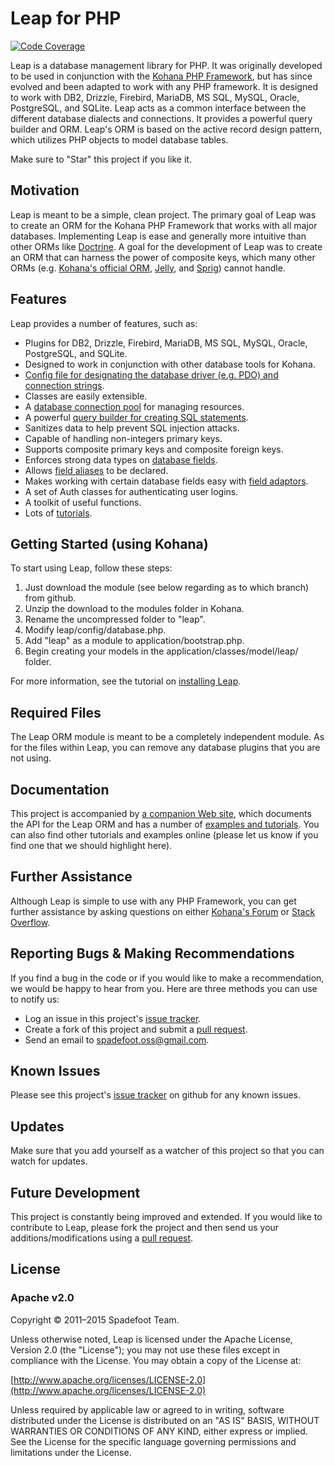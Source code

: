 # Leap for PHP

[![Code Coverage](https://codeclimate.com/github/bluesnowman/leap/badges/gpa.svg)](https://codeclimate.com/github/bluesnowman/leap)

Leap is a database management library for PHP.  It was originally developed to be used in conjunction with the
[Kohana PHP Framework](http://kohanaframework.org), but has since evolved and been adapted to work with any PHP
framework.  It is designed to work with DB2, Drizzle, Firebird, MariaDB, MS SQL, MySQL, Oracle, PostgreSQL, and
SQLite.  Leap acts as a common interface between the different  database dialects and connections.  It provides
a powerful query builder and ORM.  Leap's ORM is based on the active record design pattern, which utilizes PHP
objects to model database tables.

Make sure to "Star" this project if you like it.

## Motivation

Leap is meant to be a simple, clean project.  The primary goal of Leap was to create an ORM for the Kohana PHP
Framework that works with all major databases.  Implementing Leap is ease and generally more intuitive than other
ORMs like [Doctrine](http://www.doctrine-project.org/projects/orm).  A goal for the development of Leap was to
create an ORM that can harness the power of  composite keys, which many other ORMs (e.g. [Kohana's official ORM](https://github.com/kohana/orm), [Jelly](https://github.com/creatoro/jelly),
and [Sprig](https://github.com/sittercity/sprig/)) cannot handle.

## Features

Leap provides a number of features, such as:

* Plugins for DB2, Drizzle, Firebird, MariaDB, MS SQL, MySQL, Oracle, PostgreSQL, and SQLite.
* Designed to work in conjunction with other database tools for Kohana.
* [Config file for designating the database driver (e.g. PDO) and connection strings](http://spadefoot.github.io/kohana-orm-leap/tutorials/setting-up-a-database-connection/).
* Classes are easily extensible.
* A [database connection pool](http://spadefoot.github.io/kohana-orm-leap/tutorials/establishing-a-database-connection/) for managing resources.
* A powerful [query builder for creating SQL statements](http://spadefoot.github.io/kohana-orm-leap/tutorials/building-sql-statements/).
* Sanitizes data to help prevent SQL injection attacks.
* Capable of handling non-integers primary keys.
* Supports composite primary keys and composite foreign keys.
* Enforces strong data types on [database fields](http://spadefoot.github.io/kohana-orm-leap/tutorials/mapping-a-model/#fields).
* Allows [field aliases](http://spadefoot.github.io/kohana-orm-leap/tutorials/mapping-a-model/#aliases) to be declared.
* Makes working with certain database fields easy with [field adaptors](http://spadefoot.github.io/kohana-orm-leap/tutorials/mapping-a-model/#adaptors).
* A set of Auth classes for authenticating user logins.
* A toolkit of useful functions.
* Lots of [tutorials](http://spadefoot.github.io/kohana-orm-leap/tutorials/).

## Getting Started (using Kohana)

To start using Leap, follow these steps:

1. Just download the module (see below regarding as to which branch) from github.
2. Unzip the download to the modules folder in Kohana.
3. Rename the uncompressed folder to "leap".
4. Modify leap/config/database.php.
5. Add "leap" as a module to application/bootstrap.php.
6. Begin creating your models in the application/classes/model/leap/ folder.

For more information, see the tutorial on [installing Leap](http://spadefoot.github.io/kohana-orm-leap/install/).

## Required Files

The Leap ORM module is meant to be a completely independent module.  As for the files within Leap, you can remove
any database plugins that you are not using.

## Documentation

This project is accompanied by [a companion Web site](http://spadefoot.github.io/kohana-orm-leap/), which documents
the API for the Leap ORM and has a number of [examples and tutorials](http://spadefoot.github.io/kohana-orm-leap/tutorials/).
You can also find other tutorials and examples online (please let us know if you find one that we should highlight
here).

## Further Assistance

Although Leap is simple to use with any PHP Framework, you can get further assistance by asking questions on either [Kohana's Forum](http://forum.kohanaframework.org/)
or [Stack Overflow](http://stackoverlow.com).

## Reporting Bugs & Making Recommendations

If you find a bug in the code or if you would like to make a recommendation, we would be happy to hear from you.  Here are three methods
you can use to notify us:

* Log an issue in this project's [issue tracker](https://github.com/spadefoot/kohana-orm-leap/issues).
* Create a fork of this project and submit a [pull request](http://help.github.com/send-pull-requests/).
* Send an email to spadefoot.oss@gmail.com.

## Known Issues

Please see this project's [issue tracker](https://github.com/bluesnowman/leap/issues) on github for any known
issues.

## Updates

Make sure that you add yourself as a watcher of this project so that you can watch for updates.

## Future Development

This project is constantly being improved and extended. If you would like to contribute to Leap, please fork the
project and then send us your additions/modifications using a [pull request](http://help.github.com/send-pull-requests/).

## License

### Apache v2.0

Copyright © 2011–2015 Spadefoot Team.

Unless otherwise noted, Leap is licensed under the Apache License, Version 2.0 (the "License"); you may not use these files except in
compliance with the License. You may obtain a copy of the License at:

[http://www.apache.org/licenses/LICENSE-2.0](http://www.apache.org/licenses/LICENSE-2.0)

Unless required by applicable law or agreed to in writing, software distributed under the License is distributed on an "AS IS" BASIS,
WITHOUT WARRANTIES OR CONDITIONS OF ANY KIND, either express or implied. See the License for the specific language governing permissions
and limitations under the License.
